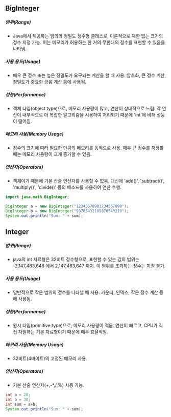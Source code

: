 ## BigInteger

##### 범위(Range)

* Java에서 제공하는 임의의 정밀도 정수형 클래스로, 이론적으로 제한 없는 크기의 정수 지정 가능.
이는 메모리가 허용하는 한 거의 무한대의 정수를 표현할 수 있음을 나타냄.

##### 사용 용도(Usage)

* 매우 큰 정수 또는 높은 정밀도가 요구되는 계산을 할 때 사용.
암호화, 큰 정수 계산, 정밀도가 중요한 금융 계산 등에 사용됨.

##### 성능(Performance)

* 객체 타입(object type)으로, 메모리 사용량이 많고, 연산이 상대적으로 느림.
각 연산이 내부적으로 더 복잡한 알고리즘을 시용하여 처리되기 때문에 'int'에 비해 성능이 떨어짐.

##### 메모리 사용(Memory Usage)

* 정수의 크기에 따라 필요한 만큼의 메모리를 동적으로 사용.
매우 큰 정수를 저장할 때는 메모리 사용량이 크게 증가할 수 있음.

##### 연산자(Operators)

* 객체이기 때문에 기본 산술 연산자를 사용할 수 없음.
대신에 'add()', 'subtract()', 'multiply()', 'divide()' 등의 메소드를 사용하여 연산 수행.

```java
import java.math.BigInteger;

BigInteger a = new BigInteger("12345678901234567890");
BigInteger b = new BigInteger("98765432109876543210");
System.out.println("Sum: " + sum);
```


## Integer

##### 범위(Range)

* java의 int 자료형은 32비트 정수형으로, 표현할 수 있는 값의 범위는 -2,147,483,648 에서 2,147,483,647 까지.
이 범위를 초과하는 정수는 지정 불가.

##### 사용 용도(Usage)

* 일반적으로 작은 범위의 정수를 나타낼 때 사용.
카운터, 인덱스, 작은 정수 계산 등에 사용됨.

##### 성능(Performance)

* 원시 타입(primitive type)으로, 메모리 사용량이 적음.
연산이 빠르고, CPU가 직접 자원하는 기본 자료형이기 때문에 매우 효율적임.

##### 메모리 사용(Memory Usage)

* 32비트(4바이트)의 고정된 메모리 사용.

##### 연산자(Operators)

* 기본 산술 연산자(+,-*,/,%) 사용 가능.

```java
int a = 20;
int b = 30;
int sum = a+b;
System.out.println("Sum: " + sum);
```
